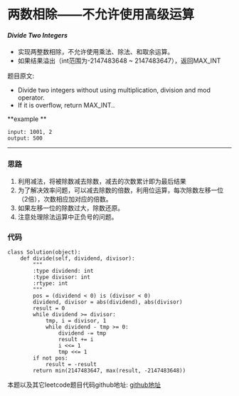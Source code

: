 # 两数相除——不允许使用高级运算
#### *Divide Two Integers*

* 实现两整数相除，不允许使用乘法、除法、和取余运算。
* 如果结果溢出（int范围为-2147483648 ~ 2147483647），返回MAX_INT

题目原文:

* Divide two integers without using multiplication, division and mod operator.
* If it is overflow, return MAX_INT..




**example **
```
input: 1001, 2
output: 500
```

---

### 思路

1. 利用减法，将被除数减去除数，减去的次数累计即为最后结果
2. 为了解决效率问题，可以减去除数的倍数，利用位运算，每次除数左移一位（2倍），次数相应加对应的倍数。
3. 如果左移一位的除数过大，除数还原。
4. 注意处理除法运算中正负号的问题。


 
### 代码
```
class Solution(object):
    def divide(self, dividend, divisor):
        """
        :type dividend: int
        :type divisor: int
        :rtype: int
        """
        pos = (dividend < 0) is (divisor < 0)
        dividend, divisor = abs(dividend), abs(divisor)
        result = 0
        while dividend >= divisor:
            tmp, i = divisor, 1
            while dividend - tmp >= 0:
                dividend -= tmp
                result += i
                i <<= 1
                tmp <<= 1
        if not pos:
            result = -result
        return min(2147483647, max(result, -2147483648))
```
本题以及其它leetcode题目代码github地址: [github地址](https://github.com/SherlockUnknowEn/leetcode)